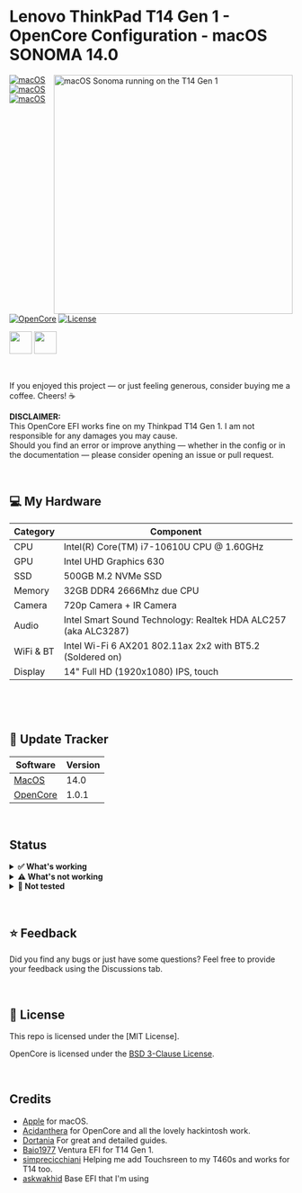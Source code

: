 # Lenovo ThinkPad T14 Gen 1 - OpenCore Configuration - macOS SONOMA 14.0

<img align="right" src="/img/t14-gen-1-sonoma.png" alt="macOS Sonoma running on the T14 Gen 1" width="425">

[![macOS](https://img.shields.io/badge/macOS-Sonoma-brightgreen.svg)](https://developer.apple.com/documentation/macos-release-notes)
[![macOS](https://img.shields.io/badge/macOS-Monterey-brightgreen.svg)](https://developer.apple.com/documentation/macos-release-notes)
[![macOS](https://img.shields.io/badge/macOS-Mammoth-brightgreen.svg)](https://developer.apple.com/documentation/macos-release-notes)
[![OpenCore](https://img.shields.io/badge/OpenCore-0.8.0-blue)](https://github.com/acidanthera/OpenCorePkg)
[![License](https://img.shields.io/badge/license-MIT-purple)](/LICENSE)

<a href="https://paypal.me/askwakhid/"><img src="img/blue.svg" height="40"></a>
<a href="https://trakteer.id/wakhid/"><img src="img/trakteer.png" height="40"></a>

&nbsp;

If you enjoyed this project — or just feeling generous, consider buying me a coffee. Cheers! :coffee:


**DISCLAIMER:**  
This OpenCore EFI works fine on my Thinkpad T14 Gen 1.
I am not responsible for any damages you may cause.  
Should you find an error or improve anything — whether in the config or in the documentation — please consider opening an issue or pull request.

&nbsp;

## 💻 My Hardware

| Category  | Component                                  |
| --------- | ------------------------------------------ |
| CPU       | Intel(R) Core(TM) i7-10610U CPU @ 1.60GHz  |
| GPU       | Intel UHD Graphics 630                     |
| SSD       | 500GB M.2 NVMe SSD                |
| Memory    | 32GB DDR4 2666Mhz due CPU                  |
| Camera    | 720p Camera + IR Camera                    |
| Audio     | Intel Smart Sound Technology: Realtek HDA ALC257 (aka ALC3287)    |
| WiFi & BT | Intel Wi-Fi 6 AX201 802.11ax 2x2 with BT5.2 (Soldered on)           |
| Display   | 14" Full HD (1920x1080) IPS, touch         |

&nbsp;


&nbsp;

## 🔄 Update Tracker

| Software  | Version                                                       |
| --------- | --------------------------------------------------------------|
| [MacOS](https://www.apple.com/macos/)                            | 14.0  |
| [OpenCore](https://github.com/acidanthera/OpenCorePkg/releases)  | 1.0.1   |

&nbsp;

## Status

<details>  
<summary><strong>✅ What's working</strong></summary>
</br>
 
- [X] Intel WiFi & Bluetooth 
- [X] Brightness / Volume Control
- [X] Battery Information
- [X] Audio Out (Audio Jack & Speaker)
- [X] Audio In (Microphone Only from Audio Jack)
- [X] USB Ports & Built-in Camera
- [X] Graphics Acceleration
- [X] Trackpoint / Touchpad
- [X] Power management / Sleep
- [X] FaceTime / iMessage (iServices)
- [X] Automatic OS updates
- [X] Handoff / Universal Clipboard
- [X] SIP / FireVault 2
- [X] USB-C
- [X] Thunderbolt 3


</details>

<details>  
<summary><strong>⚠️ What's not working</strong></summary>
</br>
- [ ] HDMI
- [ ] Internal Microphone, common issue laptop with Intel Smart Sound Technology ( Intel SST )
- [ ] Safari DRM ```Use Chromium powered Browser or Firefox to watch Amazon Prime Video, Netflix, Disney+ and others```
- [ ] AirDrop & Continuity

</details>

<details>  
<summary><strong>🔄 Not tested</strong></summary>
</br>

- [ ] Sidecar Wireless
- [ ] Apple Watch Unlock
- [ ] WWAN
- [ ] Sidecar (Cable) / AirPlay to Mac


</details>

&nbsp;

## ⭐️ Feedback
Did you find any bugs or just have some questions? Feel free to provide your feedback using the Discussions tab.

&nbsp;

## 📜 License

This repo is licensed under the [MIT License].

OpenCore is licensed under the [BSD 3-Clause License](https://github.com/acidanthera/OpenCorePkg/blob/master/LICENSE.txt).


&nbsp;

## Credits

- [Apple](https://apple.com) for macOS.
- [Acidanthera](https://github.com/acidanthera) for OpenCore and all the lovely hackintosh work.
- [Dortania](https://dortania.github.io/OpenCore-Install-Guide/config-laptop.plist/icelake.html) For great and detailed guides.
- [Baio1977](https://github.com/Baio1977/) Ventura EFI for T14 Gen 1.
- [simprecicchiani](https://github.com/simprecicchiani/ThinkPad-T460s-macOS-OpenCore/) Helping me add Touchsreen to my T460s and works for T14 too.
- [askwakhid](https://github.com/askwakhid/ThinkPad-T14-macOS-OpenCore/tree/main/) Base EFI that I'm using
